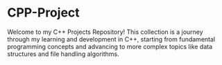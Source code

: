# CPP-Project
Welcome to my C++ Projects Repository! This collection is a journey through my learning and development in C++, starting from fundamental programming concepts and advancing to more complex topics like data structures and file handling algorithms.

